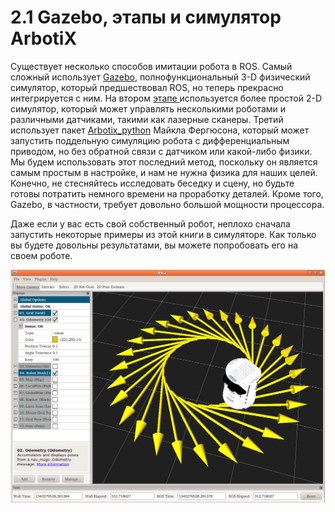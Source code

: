 # 2.1 Gazebo, этапы и симулятор ArbotiX

Существует несколько способов имитации робота в ROS. Самый сложный использует [Gazebo](http://gazebosim.org/), полнофункциональный 3-D физический симулятор, который предшествовал ROS, но теперь прекрасно интегрируется с ним. На втором [этапе ](http://wiki.ros.org/stage)используется более простой 2-D симулятор, который может управлять несколькими роботами и различными датчиками, такими как лазерные сканеры. Третий использует пакет [Arbotix\_python](http://ros.org/wiki/arbotix_python) Майкла Фергюсона, который может запустить поддельную симуляцию робота с дифференциальным приводом, но без обратной связи с датчиком или какой-либо физики. Мы будем использовать этот последний метод, поскольку он является самым простым в настройке, и нам не нужна физика для наших целей. Конечно, не стесняйтесь исследовать беседку и сцену, но будьте готовы потратить немного времени на проработку деталей. Кроме того, Gazebo, в частности, требует довольно большой мощности процессора. 

Даже если у вас есть свой собственный робот, неплохо сначала запустить некоторые примеры из этой книги в симуляторе. Как только вы будете довольны результатами, вы можете попробовать его на своем роботе.



![](.gitbook/assets/snimok-ekrana-2020-05-29-v-21.16.58.png)

